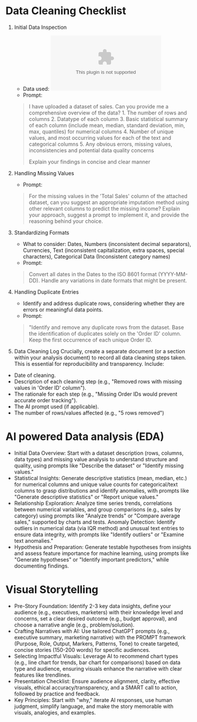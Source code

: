 # Data Cleaning Checklist
1. Initial Data Inspection
    - Data used: ![alt text](data_cleaning.csv)
    - Prompt:
    <blockquote>
    I have uploaded a dataset of sales. Can you provide me a comprehensive overview of the data? 
    1. The number of rows and columns
    2. Datatype of each column
    3. Basic statistical summary of each column (include mean, median, standard deviation, min, max, quantiles) for numerical columns
    4. Number of unique values, and most occurring values for each of the text and categorical columns
    5. Any obvious errors, missing values, inconsistencies and potential data quality concerns

    Explain your findings in concise and clear manner
    </blockquote>

2. Handling Missing Values
    - Prompt:
    > For the missing values in the 'Total Sales' column of the attached dataset, can you suggest an appropriate imputation method using other relevant columns to predict the missing income? Explain your approach, suggest a prompt to implement it, and provide the reasoning behind your choice.

3. Standardizing Formats
    - What to consider: Dates, Numbers (inconsistent decimal separators), Currencies, Text (inconsistent capitalization, extra spaces, special characters), Categorical Data (Inconsistent category names)
    - Prompt:
    > Convert all dates in the Dates to the ISO 8601 format (YYYY-MM-DD). Handle any variations in date formats that might be present.

4. Handling Duplicate Entries
    - Identify and address duplicate rows, considering whether they are errors or meaningful data points.
    - Prompt:
    > "Identify and remove any duplicate rows from the dataset. Base the identification of duplicates solely on the 'Order ID' column. Keep the first occurrence of each unique Order ID.


5. Data Cleaning Log
Crucially, create a separate document (or a section within your analysis document) to record all data cleaning steps taken. This is essential for reproducibility and transparency. Include:
- Date of cleaning.
- Description of each cleaning step (e.g., "Removed rows with missing values in 'Order ID' column").
- The rationale for each step (e.g., "Missing Order IDs would prevent accurate
order tracking").
- The AI prompt used (if applicable).
- The number of rows/values affected (e.g., "5 rows removed")    


# AI powered Data analysis (EDA)
- Initial Data Overview: Start with a dataset description (rows, columns, data types) and missing value analysis to understand structure and quality, using prompts like "Describe the dataset" or "Identify missing values."
- Statistical Insights: Generate descriptive statistics (mean, median, etc.) for numerical columns and unique value counts for categorical/text columns to grasp distributions and identify anomalies, with prompts like "Generate descriptive statistics" or "Report unique values."
- Relationship Exploration: Analyze time series trends, correlations between numerical variables, and group comparisons (e.g., sales by category) using prompts like "Analyze trends" or "Compare average sales," supported by charts and tests.
Anomaly Detection: Identify outliers in numerical data (via IQR method) and unusual text entries to ensure data integrity, with prompts like "Identify outliers" or "Examine text anomalies."
- Hypothesis and Preparation: Generate testable hypotheses from insights and assess feature importance for machine learning, using prompts like "Generate hypotheses" or "Identify important predictors," while documenting findings.


# Visual Storytelling
- Pre-Story Foundation: Identify 2-3 key data insights, define your audience (e.g., executives, marketers) with their knowledge level and concerns, set a clear desired outcome (e.g., budget approval), and choose a narrative angle (e.g., problem/solution).
- Crafting Narratives with AI: Use tailored ChatGPT prompts (e.g., executive summary, marketing narrative) with the PROMPT framework (Purpose, Role, Output, Markers, Patterns, Tone) to create targeted, concise stories (150-200 words) for specific audiences.
- Selecting Impactful Visuals: Leverage AI to recommend chart types (e.g., line chart for trends, bar chart for comparisons) based on data type and audience, ensuring visuals enhance the narrative with clear features like trendlines.
- Presentation Checklist: Ensure audience alignment, clarity, effective visuals, ethical accuracy/transparency, and a SMART call to action, followed by practice and feedback.
- Key Principles: Start with "why," iterate AI responses, use human judgment, simplify language, and make the story memorable with visuals, analogies, and examples.

